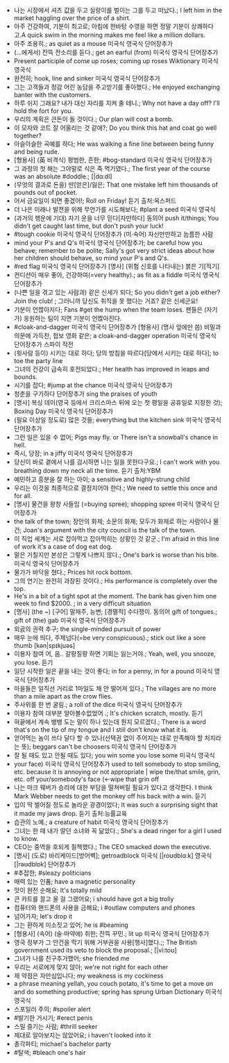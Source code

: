 * 나는 시장에서 셔츠 값을 두고 실랑이를 벌이는 그를 두고 떠났다.; I left him in the market haggling over the price of a shirt. 
* 아주 건강하여, 기분이 최고로; 아침에 한바탕 수영을 하면 정말 기분이 상쾌하다고.A quick swim in the morning makes me feel like a million dollars. 
* 아주 조용히.; as quiet as a mouse 미국식  영국식   단어장추가
* (…에게서) 잔뜩 잔소리를 듣다.; get an earful (from) 미국식  영국식   단어장추가
* Present participle of come up roses; coming up roses Wiktionary 미국식  영국식 
* 완전히; hook, line and sinker 미국식  영국식   단어장추가
* 그는 고객들과 정감 어린 농담을 주고받기를 좋아했다.; He enjoyed exchanging banter with the customers. 
* 하루 쉬지 그래요? 내가 대신 자리를 지켜 줄 테니.; Why not have a day off? I'll hold the fort for you. 
* 우리의 계획은 큰돈이 들 것이다.; Our plan will cost a bomb. 
* 이 모자와 코트 잘 어울리는 것 같애?; Do you think this hat and coat go well together? 
* 아슬아슬한 곡예를 하다; He was walking a fine line between being funny and being rude. 
* [형용사] (英 비격식) 평범한, 흔한; #bog-standard 미국식  영국식   단어장추가
* 그 과정의 첫 해는 그야말로 식은 죽 먹기였다.; The first year of the course was an absolute #doddle.; [|dɑ:dl] 
* (무엇의 결과로 돈을) 딴[얻은]/잃은; That one mistake left him thousands of pounds out of pocket. 
* 어서 금요일이 되면 좋겠어!; Roll on Friday! 듣기 출처:옥스퍼드
* 더 나은 미래나 발전을 위해 무언가를 시도해보다; #plant a seed 미국식  영국식 
* (과거의 행운에 기대) 자기 운을 너무 믿다[자만하다]  동의어 push it/things; You didn't get caught last time, but don't push your luck! 
* #tough cookie 미국식  영국식   단어장추가 (미·속어) 자신만만하고 늠름한 사람
* mind your P's and Q's 미국식  영국식   단어장추가; be careful how you behave; remember to be polite; Sally's got very strict ideas about how her children should behave, so mind your P's and Q's. 
* #red flag 미국식  영국식   단어장추가 [명사] (위험 신호를 나타내는) 붉은 기[적기]
* 컨디션이 매우 좋아, 건강하여(=very healthy).; as fit as a fiddle 미국식  영국식   단어장추가
* (나쁜 일을 겪고 있는 사람과) 같은 신세가 되다; So you didn't get a job either? Join the club! ; 그러니까 당신도 취직을 못 했다는 거죠? 같은 신세군요!
* 기분이 언짢아지다; Fans #get the hump when the team loses.  팬들은 (자기가) 응원하는 팀이 지면 기분이 언짢아진다.
* #cloak-and-dagger 미국식  영국식   단어장추가 [형용사] (명사 앞에만 씀) 비밀과 의문에 가득찬, 첩보 영화 같은; a cloak-and-dagger operation 미국식  영국식   단어장추가
스파이 작전
* (윗사람 등이) 시키는 대로 하다; 당의 방침을 따르다[당에서 시키는 대로 하다]; to toe the party line 
* 그녀의 건강이 급속히 호전되었다.; Her health has improved in leaps and bounds. 
* 시기를 잡다; #jump at the chance 미국식  영국식   단어장추가
* 청춘을 구가하다  단어장추가 sing the praises of youth
* [명사] 복싱 데이(영국 등에서 크리스마스 뒤에 오는 첫 평일을 공휴일로 지정한 것); Boxing Day 미국식  영국식   단어장추가
* (필요 이상일 정도로) 많은 것들; everything but the kitchen sink 미국식  영국식   단어장추가
* 그런 일은 있을 수 없어; Pigs may fly. or There isn't a snowball's chance in hell. 
* 즉시, 당장; in a jiffy 미국식  영국식   단어장추가
* 당신이 바로 곁에서 나를 감시하면 나는 일을 못한다구요.;  I can't work with you breathing down my neck all the time. 듣기 출처:YBM
* 예민하고 흥분을 잘 하는 아이; a sensitive and highly-strung child 
* 우리는 이것을 최종적으로 결정지어야 한다.; We need to settle this once and for all. 
* [명사] 물건을 왕창 사들임 (=buying spree); shopping spree 미국식  영국식   단어장추가
* the talk of the town; 장안의 화제; 소문의 화제; 모두가 화제로 하는 사람이나 물건; Joan's argument with the city council is the talk of the town. 
* 이 직업 세계는 서로 잡아먹고 잡아먹히는 상황인 것 같군.; I'm afraid in this line of work it's a case of dog eat dog. 
* 말은 거칠지만 본성은 그렇게 나쁘지 않다.; One's bark is worse than his bite. 미국식  영국식   단어장추가
* 물가가 바닥을 쳤다.; Prices hit rock bottom. 
* 그의 연기는 완전히 과장된 것이다.; His performance is completely over the top. 
* He's in a bit of a tight spot at the moment. The bank has given him one week to find $2000. ; in a very difficult situation
* [명사] (the ~) [구어] 말재주, 능변; [경멸적] 수다쟁이.  동의어 gift of tongues.; gift of (the) gab 미국식  영국식   단어장추가
* 외곬의 권력 추구; the single-minded pursuit of power 
* 매우 눈에 띄다, 주제넘다(=be very conspicuous).; stick out like a sore thumb [kən|spɪkjuəs]
* 이용자 참여  어, 음.. 갈팡질팡 하면 기회는 잃는거야.; Yeah, well, you snooze, you lose. 듣기
* 일단 시작한 일은 끝을 내는 것이 좋다; in for a penny, in for a pound 미국식  영국식   단어장추가
* 마을들은 일직선 거리로 1마일도 채 안 떨어져 있다.; The villages are no more than a mile apart as the crow flies. 
* 주사위를 한 번 굴림.; a roll of the dice 미국식  영국식   단어장추가
*  이용자 참여  대부분 알아볼수없었어 .; It's chicken scratch, mostly. 듣기
* 혀끝에서 계속 뱅뱅 도는 말이 하나 있는데 뭔지 모르겠다.; There is a word that's on the tip of my tongue and I still don't know what it is. 
* 얻어먹는 놈이 쓰다 달다 할 수 있나(선택권 없이 주어지는 대로 만족해야 할 처지라는 뜻); beggars can't be choosers 미국식  영국식   단어장추가
* 잘 될 때도 있고 안될 때도 있다; you win some you lose some 미국식  영국식 
* your face) 미국식  영국식   단어장추가
used to tell somebody to stop smiling, etc. because it is annoying or not appropriate | wipe the/that smile, grin, etc. off your/somebody's face (←wipe that grin off 
* 나는 마크 웨버가 승리에 대한 부담을 떨쳐버릴 필요가 있다고 생각한다. I think Mark Webber needs to get the monkey off his back with a win. 듣기
* 입이 딱 벌어질 정도로 놀라운 광경이었다; It was such a surprising sight that it made my jaws drop. 듣기 출처:능률교육
* 습관의 노예.; a creature of habit 미국식  영국식   단어장추가
* 그녀는 한 때 내가 알던 소녀와 꼭 닮았다.; She's a dead ringer for a girl I used to know. 
* CEO는 중역을 호되게 질책했다.; The CEO smacked down the executive. 
* [명사] (도로) 바리케이드[방어벽]; getroadblock 미국식 [|roʊdblɑ:k]  영국식 [|rəʊdblɒk]   단어장추가
* #추잡한; #sleazy politicians
* 매력 있는 인품; have a magnetic personality 
* 맛이 완전 순해요; It's totally mild
* 큰 카트를 끌고 올 걸 그랬어요; i should have got a big trolly
* 컴퓨터와 핸드폰의 사용을 금해요; i #outlaw computers and phones
* 넘어가자; let's drop it
* 그는 환하게 미소짓고 있어; he is #beaming
* [형용사] (속어) (술·마약에) 취한; 잔뜩 꾸민.; lit up 미국식  영국식   단어장추가
* 영국 정부가 그 안건을 막기 위해 거부권을 사용[행사]했다.;; The British government used its veto to block the proposal.;  [|vi:toʊ]
* 그녀가 나를 친구추가했어; she friended me
* 우리는 서로에게 맞지 않아; we're not right for each other
* 제 약점은 자만심입니다; my weakness is my cockiness
* a phrase meaning yellah, you couch potato, it's time to get a move on and do something productive; spring has sprung Urban Dictionary 미국식  영국식 
* 스포일러 주의; #spoiler alert
* #발기한 거시기; #erect penis
* 스릴 즐기는 사람; #thrill seeker
* 제대로 알아보지는 않았어요; i haven't looked into it
* 총각파티; michael's bachelor party
* #탈색; #bleach one's hair



















